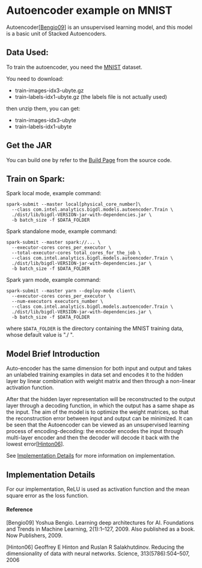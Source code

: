 # Autoencoder example on MNIST

Autoencoder[<a href="#Bengio09">Bengio09</a>] is an unsupervised learning model, and this model is a
basic unit of Stacked Autoencoders.

## Data Used:
To train the autoencoder, you need the [MNIST](http://yann.lecun.com/exdb/mnist/) dataset.

You need to download:

- train-images-idx3-ubyte.gz
- train-labels-idx1-ubyte.gz (the labels file is not actually used)

then unzip them, you can get:
- train-images-idx3-ubyte
- train-labels-idx1-ubyte

## Get the JAR
You can build one by refer to the
[Build Page](https://github.com/intel-analytics/BigDL/wiki/Build-Page) from the source code.

## Train on Spark:
Spark local mode, example command:
```{r, engine='sh'}
spark-submit --master local[physical_core_number]\
  --class com.intel.analytics.bigdl.models.autoencoder.Train \
  ./dist/lib/bigdl-VERSION-jar-with-dependencies.jar \
  -b batch_size -f $DATA_FOLDER
```
Spark standalone mode, example command:
```{r, engine='sh'}
spark-submit --master spark://... \
  --executor-cores cores_per_executor \
  --total-executor-cores total_cores_for_the_job \
  --class com.intel.analytics.bigdl.models.autoencoder.Train \
  ./dist/lib/bigdl-VERSION-jar-with-dependencies.jar \
  -b batch_size -f $DATA_FOLDER
```
Spark yarn mode, example command:
```{r, engine='sh'}
spark-submit --master yarn --deploy-mode client\
  --executor-cores cores_per_executor \
  --num-executors executors_number \
  --class com.intel.analytics.bigdl.models.autoencoder.Train \
  ./dist/lib/bigdl-VERSION-jar-with-dependencies.jar \
  -b batch_size -f $DATA_FOLDER
```
where `$DATA_FOLDER` is the directory containing the MNIST training data, whose default value is "./ ".

## Model Brief Introduction
Auto-encoder has the same dimension for both input and output and
takes an unlabeled training examples in data set and encodes it to the hidden layer by linear
combination with weight matrix and then through a non-linear activation function.

After that the hidden layer representation will be reconstructed to the output layer through a decoding function, in which the output has a same shape as the input. The aim of the model is to optimize the weight matrices,
so that the reconstruction error between input and output can be minimized. It can be seen that the Autoencoder
can be viewed as an unsupervised learning process of encoding-decoding: the encoder encodes the input through
multi-layer encoder and then the decoder will decode it back with the lowest error[<a href="#Hinton06">Hinton06</a>].

See [Implementation Details](#implementation-details) for more information on implementation.


## Implementation Details
For our implementation, ReLU is used as activation function and the mean square error as the loss function.

#### Reference
<a name="Bengio09">[Bengio09]</a> Yoshua Bengio. Learning deep architectures for AI. Foundations and Trends in Machine Learning, 2(1):1–127, 2009. Also published as a book. Now Publishers, 2009.

<a name="Hinton06">[Hinton06]</a> Geoffrey E Hinton and Ruslan R Salakhutdinov. Reducing the dimensionality of data with neural networks. Science, 313(5786):504–507, 2006
